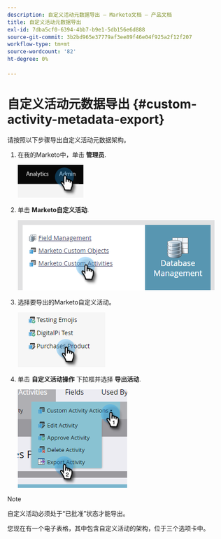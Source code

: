 ```yaml
---
description: 自定义活动元数据导出 — Marketo文档 — 产品文档
title: 自定义活动元数据导出
exl-id: 7dba5cf0-6394-4bb7-b9e1-5db156e6d888
source-git-commit: 3b2bd965e37779af3ee89f46e04f925a2f12f207
workflow-type: tm+mt
source-wordcount: '82'
ht-degree: 0%

---
```


# 自定义活动元数据导出 {#custom-activity-metadata-export}

请按照以下步骤导出自定义活动元数据架构。

1. 在我的Marketo中，单击 **管理员**.

   ![](assets/custom-activity-metadata-export-1.png)

1. 单击 **Marketo自定义活动**.

   ![](assets/custom-activity-metadata-export-2.png)

1. 选择要导出的Marketo自定义活动。

   ![](assets/custom-activity-metadata-export-3.png)

1. 单击 **自定义活动操作** 下拉框并选择 **导出活动**.

   ![](assets/custom-activity-metadata-export-4.png)

>[!NOTE]
>
>自定义活动必须处于“已批准”状态才能导出。

您现在有一个电子表格，其中包含自定义活动的架构，位于三个选项卡中。
